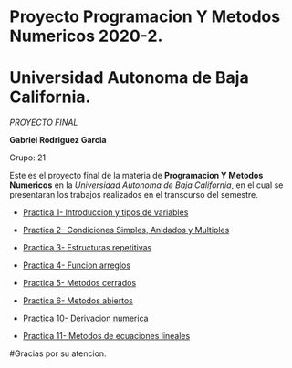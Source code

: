 # Proyecto Programacion Y Metodos Numericos 2020-2.
# Universidad Autonoma de Baja California.

_PROYECTO FINAL_

**Gabriel Rodriguez Garcia** 

Grupo: 21

Este es el proyecto final de la materia de **Programacion Y Metodos Numericos** en la _Universidad Autonoma de Baja California_, en el cual se presentaran los trabajos realizados en el transcurso del semestre.  

* [Practica 1- Introduccion y tipos de variables](https://github.com/Gabriel-1234-RG/Proyecto_PYMN_Grupo-21_2020-2./tree/main/Practica%201)

* [Practica 2- Condiciones Simples, Anidados y Multiples](https://github.com/Gabriel-1234-RG/Proyecto_PYMN_Grupo-21_2020-2./tree/main/Practica%202)

* [Practica 3- Estructuras repetitivas](https://github.com/Gabriel-1234-RG/Proyecto_PYMN_Grupo-21_2020-2./tree/main/Practica%203)

* [Practica 4- Funcion arreglos](https://github.com/Gabriel-1234-RG/Proyecto_PYMN_Grupo-21_2020-2./commit/f66c9dbe1f5a94fbc4ab3ed52253aef3a2f65540)

* [Practica 5- Metodos cerrados](https://github.com/Gabriel-1234-RG/Proyecto_PYMN_Grupo-21_2020-2./commit/d7d83fd22b3556442d0d9a6aea254d0de11ee2bf)

* [Practica 6- Metodos abiertos](https://github.com/Gabriel-1234-RG/Proyecto_PYMN_Grupo-21_2020-2./commit/a9913138a3db6e795a4e96b1871bc66a8d20ee48)

* [Practica 10- Derivacion numerica](https://github.com/Gabriel-1234-RG/Proyecto_PYMN_Grupo-21_2020-2./commit/f8cd54d7aa4d3c642d99698f79291de322911c49)

* [Practica 11- Metodos de ecuaciones lineales](https://github.com/Gabriel-1234-RG/Proyecto_PYMN_Grupo-21_2020-2./tree/main/Practica%2011)

#Gracias por su atencion.

